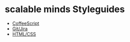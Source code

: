 # scalable minds Styleguides

* [CoffeeScript](https://github.com/scalableminds/styleguide/blob/master/coffeescript.md)
* [Git/Jira](https://github.com/scalableminds/styleguide/blob/master/git-jira.md)
* [HTML/CSS](https://github.com/scalableminds/styleguide/blob/master/html-css.md)
